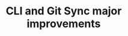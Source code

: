 ---
slug: cli-lockfiles
version: v1.320.0
title: CLI and Git Sync major improvements
tags: ['Local Development', 'wmill CLI']
image: ./lockfile.png
description: Latest CLI and Git Sync have 2 major improvements:<br/><br/> 1. Wherever there is a lockfile (in scripts, flows and apps), the lockfile is now stored in a separate file (`<same_path_as_script_or_inline_script>.lock`) and referenced in the yaml by `!inline <path of lock>`. We had numerous feedback from EE customers that the lockfile were hard to diff and added lots of boilerplate to otherwise clean yaml files. <br/><br/> 2. Script in apps (even frontend scripts) are now stored in separate files, similar to what is the case for flows. Which mean now apps are their own folders:`myapp.yaml` -> `myapp.app/app.yaml` + `myapp.app/inline_script1.ts` + `myapp.app/inline_script1.lock` + ...<br/><br/>This will improve greatly the ability to use commits/PR to review scripts, flows and apps changes.<br/><br/>To do a clean update:<br/>- Upgrade Deno.<br/>- Upgrade wmill CLI to latest.<br/>- Do a wmill sync pull and push to your repo.<br/>-update the CLI used to 1.320.3 in your GitHub actions.<br/>- Update your git sync script (we've made that easier, just click button and save git settings).
features:
  [
    'Scripts pulled locally come with a .lock file (separated from metadata file).',
    'Script in apps are now stored in separate files.'
  ]
docs: /docs/advanced/local_development#editing-and-creating-scripts-locally
---